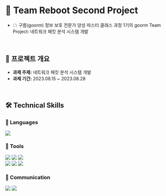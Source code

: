# 🌈 Team Reboot Second Project
- ☁ 구름(goorm) 정보 보호 전문가 양성 마스터 클래스 과정 1기의 goorm Team Project: 네트워크 패킷 분석 시스템 개발
<br>

## 📂 프로젝트 개요

- **과제 주제:** 네트워크 패킷 분석 시스템 개발
- **과제 기간:** 2023.08.15 ~ 2023.08.28

<br>

## 🛠️ Technical Skills

### 📒 Languages
<img src="https://img.shields.io/badge/Python-3776AB?style=for-the-badge&logo=python&logoColor=white"/> 

### 📗 Tools
<img src="https://img.shields.io/badge/Visual Studio Code-007ACC?style=for-the-badge&logo=visualstudiocode&logoColor=white"/> <img src="https://img.shields.io/badge/GitHub-181717?style=for-the-badge&logo=github&logoColor=white"/> <img src="https://img.shields.io/badge/Security Onion-000000?style=for-the-badge&logo=aHR0cHM6Ly9zZWN1cml0eW9uaW9uc29sdXRpb25zLmNvbS9sb2dvL2xvZ28tc28tZGFyay5zdmc="/> 
<br><img src="https://img.shields.io/badge/Suricata-ff7f00?style=for-the-badge&logo=aHR0cHM6Ly9zdXJpY2F0YS5pby93cC1jb250ZW50L3VwbG9hZHMvMjAyMi8wMS9Mb2dvSG9yaXotU3VyaWNhdGFGaW5hbC00LXRyYW5zbHVjZW50LnBuZw=="/> <img src="https://img.shields.io/badge/Telegram-26A5E4?style=for-the-badge&logo=telegram&logoColor=white"/> <img src="https://img.shields.io/badge/T-pot-ff3399?style=for-the-badge&logo=&logoColor=white"/>

### 📙 Communication
<img src="https://img.shields.io/badge/Slack-4A154B?style=for-the-badge&logo=slack&logoColor=white"/> <img src="https://img.shields.io/badge/Notion-000000?style=for-the-badge&logo=notion&logoColor=white"/> 

<br>
